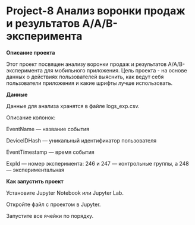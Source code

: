 # Project-8 Анализ воронки продаж и результатов A/A/B-эксперимента

**Описание проекта**

Этот проект посвящен анализу воронки продаж и результатов A/A/B-эксперимента для мобильного приложения. Цель проекта - на основе данных о действиях пользователей выяснить, как ведут себя пользователи приложения и какие шрифты лучше использовать.

**Данные**

Данные для анализа хранятся в файле logs_exp.csv. 

Описание колонок:

EventName — название события

DeviceIDHash — уникальный идентификатор пользователя

EventTimestamp — время события

ExpId — номер эксперимента: 246 и 247 — контрольные группы, а 248 — экспериментальная

**Как запустить проект**

Установите Jupyter Notebook или Jupyter Lab.

Откройте файл с проектом в Jupyter.

Запустите все ячейки по порядку.
